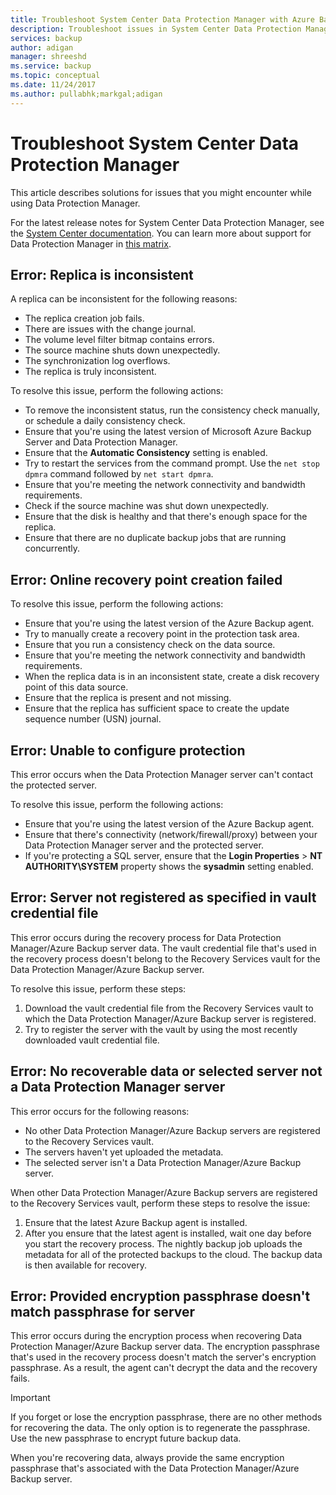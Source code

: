 ```yaml
---
title: Troubleshoot System Center Data Protection Manager with Azure Backup
description: Troubleshoot issues in System Center Data Protection Manager.
services: backup
author: adigan
manager: shreeshd
ms.service: backup
ms.topic: conceptual
ms.date: 11/24/2017
ms.author: pullabhk;markgal;adigan
---
```


# Troubleshoot System Center Data Protection Manager

This article describes solutions for issues that you might encounter while using Data Protection Manager.

For the latest release notes for System Center Data Protection Manager, see the [System Center documentation](https://docs.microsoft.com/system-center/dpm/dpm-release-notes?view=sc-dpm-2016). You can learn more about support for Data Protection Manager in [this matrix](https://docs.microsoft.com/system-center/dpm/dpm-protection-matrix?view=sc-dpm-2016).


## Error: Replica is inconsistent

A replica can be inconsistent for the following reasons:
- The replica creation job fails.
- There are issues with the change journal.
- The volume level filter bitmap contains errors.
- The source machine shuts down unexpectedly.
- The synchronization log overflows.
- The replica is truly inconsistent.

To resolve this issue, perform the following actions:
- To remove the inconsistent status, run the consistency check manually, or schedule a daily consistency check.
- Ensure that you're using the latest version of Microsoft Azure Backup Server and Data Protection Manager.
- Ensure that the **Automatic Consistency** setting is enabled.
- Try to restart the services from the command prompt. Use the `net stop dpmra` command followed by `net start dpmra`.
- Ensure that you're meeting the network connectivity and bandwidth requirements.
- Check if the source machine was shut down unexpectedly.
- Ensure that the disk is healthy and that there's enough space for the replica.
- Ensure that there are no duplicate backup jobs that are running concurrently.

## Error: Online recovery point creation failed

To resolve this issue, perform the following actions:
- Ensure that you're using the latest version of the Azure Backup agent.
- Try to manually create a recovery point in the protection task area.
- Ensure that you run a consistency check on the data source.
- Ensure that you're meeting the network connectivity and bandwidth requirements.
- When the replica data is in an inconsistent state, create a disk recovery point of this data source.
- Ensure that the replica is present and not missing.
- Ensure that the replica has sufficient space to create the update sequence number (USN) journal.

## Error: Unable to configure protection

This error occurs when the Data Protection Manager server can't contact the protected server. 

To resolve this issue, perform the following actions:
- Ensure that you're using the latest version of the Azure Backup agent.
- Ensure that there's connectivity (network/firewall/proxy) between your Data Protection Manager server and the protected server.
- If you're protecting a SQL server, ensure that the **Login Properties** > **NT AUTHORITY\SYSTEM** property shows the **sysadmin** setting enabled.

## Error: Server not registered as specified in vault credential file

This error occurs during the recovery process for Data Protection Manager/Azure Backup server data. The vault credential file that's used in the recovery process doesn't belong to the Recovery Services vault for the Data Protection Manager/Azure Backup server.

To resolve this issue, perform these steps:
1. Download the vault credential file from the Recovery Services vault to which the Data Protection Manager/Azure Backup server is registered.
2. Try to register the server with the vault by using the most recently downloaded vault credential file.

## Error: No recoverable data or selected server not a Data Protection Manager server

This error occurs for the following reasons:
- No other Data Protection Manager/Azure Backup servers are registered to the Recovery Services vault.
- The servers haven't yet uploaded the metadata.
- The selected server isn't a Data Protection Manager/Azure Backup server.

When other Data Protection Manager/Azure Backup servers are registered to the Recovery Services vault, perform these steps to resolve the issue:
1. Ensure that the latest Azure Backup agent is installed.
2. After you ensure that the latest agent is installed, wait one day before you start the recovery process. The nightly backup job uploads the metadata for all of the protected backups to the cloud. The backup data is then available for recovery.

## Error: Provided encryption passphrase doesn't match passphrase for server

This error occurs during the encryption process when recovering Data Protection Manager/Azure Backup server data. The encryption passphrase that's used in the recovery process doesn't match the server's encryption passphrase. As a result, the agent can't decrypt the data and the recovery fails.

> [!IMPORTANT]
> If you forget or lose the encryption passphrase, there are no other methods for recovering the data. The only option is to regenerate the passphrase. Use the new passphrase to encrypt future backup data.
>
> When you're recovering data, always provide the same encryption passphrase that's associated with the Data Protection Manager/Azure Backup server. 
>
